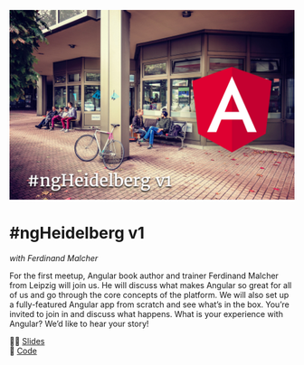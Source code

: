 ![ngHeidelbergv1.jpg](ngHeidelbergv1.jpg)

# #ngHeidelberg v1
_with Ferdinand Malcher_

For the first meetup, Angular book author and trainer Ferdinand Malcher from Leipzig will join us. He will discuss what makes Angular so great for all of us and go through the core concepts of the platform. We will also set up a fully-featured Angular app from scratch and see what’s in the box. You’re invited to join in and discuss what happens. What is your experience with Angular? We’d like to hear your story!

👨‍💻 [Slides](https://docs.google.com/presentation/d/1nhwVlGiv7Ygu8LT0eseCKq0Ii7ZlWPFf1NguVUKhXC0/)  
🚀 [Code](https://github.com/angular-schule/2018-07-meetup-heidelberg)  

